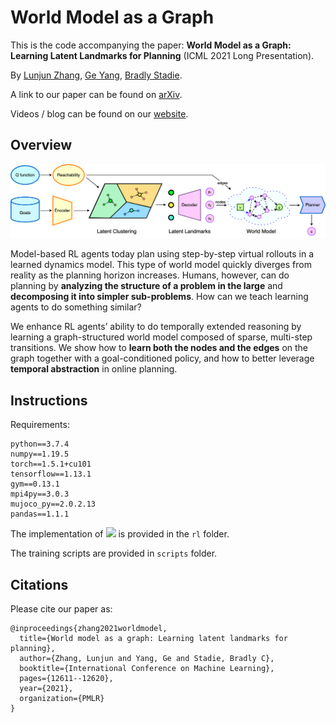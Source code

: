 # World Model as a Graph

This is the code accompanying the paper: **World Model as a Graph: 
Learning Latent Landmarks for Planning** (ICML 2021 Long Presentation). 

By [Lunjun Zhang](http://www.cs.toronto.edu/~lunjun/), [Ge Yang](https://scholar.google.com/citations?user=vaQcF6kAAAAJ), 
[Bradly Stadie](https://bstadie.github.io/).

A link to our paper can be found on [arXiv](https://arxiv.org/abs/2011.12491).

Videos / blog can be found on our [website](https://sites.google.com/view/latent-landmarks/).

## Overview

![image info](./figures/l3p.png)

Model-based RL agents today plan using step-by-step virtual rollouts in a learned dynamics model. 
This type of world model quickly diverges from reality as the planning horizon increases. 
Humans, however, can do planning by **analyzing the structure of a problem in the large** 
and **decomposing it into simpler sub-problems**. 
How can we teach learning agents to do something similar? 

We enhance RL agents’ ability to do temporally extended reasoning by learning a graph-structured world model 
composed of sparse, multi-step transitions. 
We show how to **learn both the nodes and the edges** on the graph together with a goal-conditioned policy, 
and how to better leverage **temporal abstraction** in online planning.

## Instructions

Requirements: 
```
python==3.7.4
numpy==1.19.5
torch==1.5.1+cu101
tensorflow==1.13.1
gym==0.13.1
mpi4py==3.0.3
mujoco_py==2.0.2.13
pandas==1.1.1
```

The implementation of 
<img src="https://latex.codecogs.com/gif.latex?L^{3}P " /> 
 is provided in the `rl` folder.

The training scripts are provided in `scripts` folder. 

## Citations

Please cite our paper as:

```
@inproceedings{zhang2021worldmodel,
  title={World model as a graph: Learning latent landmarks for planning},
  author={Zhang, Lunjun and Yang, Ge and Stadie, Bradly C},
  booktitle={International Conference on Machine Learning},
  pages={12611--12620},
  year={2021},
  organization={PMLR}
}
```
